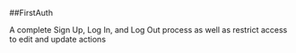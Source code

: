 ##FirstAuth

A complete Sign Up, Log In, and Log Out process as well as restrict access to edit and update actions
